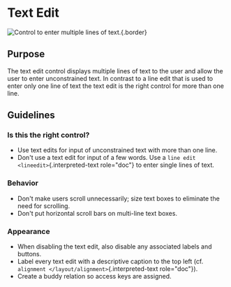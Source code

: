 Text Edit
=========

![Control to enter multiple lines of text.](/img/Textedit1.png){.border}

Purpose
-------

The text edit control displays multiple lines of text to the user and
allow the user to enter unconstrained text. In contrast to a line edit
that is used to enter only one line of text the text edit is the right
control for more than one line.

Guidelines
----------

### Is this the right control?

-   Use text edits for input of unconstrained text with more than one
    line.
-   Don\'t use a text edit for input of a few words. Use a
    `line edit <lineedit>`{.interpreted-text role="doc"} to enter single
    lines of text.

### Behavior

-   Don\'t make users scroll unnecessarily; size text boxes to eliminate
    the need for scrolling.
-   Don\'t put horizontal scroll bars on multi-line text boxes.

### Appearance

-   When disabling the text edit, also disable any associated labels and
    buttons.
-   Label every text edit with a descriptive caption to the top left
    (cf. `alignment </layout/alignment>`{.interpreted-text role="doc"}).
-   Create a buddy relation so access keys are assigned.

